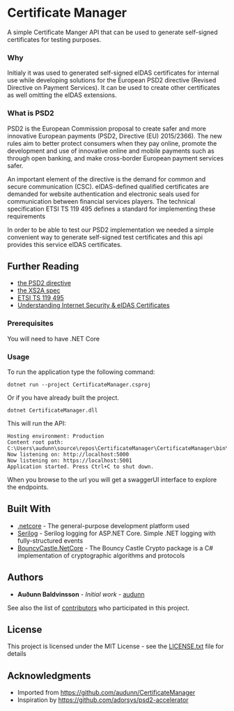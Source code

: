 # Certificate Manager

A simple Certificate Manger API that can be used to generate self-signed certificates for testing purposes.

### Why
Initialy it was used to generated self-signed eIDAS certificates for internal use while developing solutions for the European PSD2 directive (Revised Directive on Payment Services).
It can be used to create other certificates as well omitting the eIDAS extensions.

### What is PSD2
PSD2 is the European Commission proposal to create safer and more innovative European payments (PSD2, Directive (EU) 2015/2366). The new rules aim to better protect consumers when they pay online, promote the development and use of innovative online and mobile payments such as through open banking, and make cross-border European payment services safer.

An important element of the directive is the demand for common and secure communication (CSC). eIDAS-defined qualified certificates are demanded for website authentication and electronic seals used for communication between financial services players. The technical specification ETSI TS 119 495 defines a standard for implementing these requirements

In order to be able to test our PSD2 implementation we needed a simple convenient way to generate self-signed test certificates and this api provides this service eIDAS certificates. 


## Further Reading
- [the PSD2 directive](https://ec.europa.eu/info/law/payment-services-psd-2-directive-eu-2015-2366_en)
- [the XS2A spec](https://www.berlin-group.org/psd2-access-to-bank-accounts)
- [ETSI TS 119 495](https://www.etsi.org/deliver/etsi_ts/119400_119499/119495/01.01.02_60/ts_119495v010102p.pdf)
- [Understanding Internet Security & eIDAS Certificates ](https://www.openbankingeurope.eu/media/1177/preta-obe-mg-001-004-psd2-xs2a-understanding-internet-security-eidas-certificates-guide.pdf)

### Prerequisites

You will need to have .NET Core

### Usage
To run the application type the following command:
```
dotnet run --project CertificateManager.csproj
```
Or if you have already built the project.
```
dotnet CertificateManager.dll
```
This will run the API:
```
Hosting environment: Production
Content root path: C:\Users\audunn\source\repos\CertificateManager\CertificateManager\bin\Debug\netcoreapp2.2
Now listening on: http://localhost:5000
Now listening on: https://localhost:5001
Application started. Press Ctrl+C to shut down.
```
When you browse to the url you will get a swaggerUI interface to explore the endpoints.

## Built With

* [.netcore](https://dotnet.github.io/) - The general-purpose development platform used
* [Serilog](https://github.com/serilog/serilog-aspnetcore) - Serilog logging for ASP.NET Core. Simple .NET logging with fully-structured events
* [BouncyCastle.NetCore](https://github.com/chrishaly/bc-csharp) - The Bouncy Castle Crypto package is a C# implementation of cryptographic algorithms and protocols

## Authors

* **Auðunn Baldvinsson** - *Initial work* - [audunn](https://github.com/audunn)

See also the list of [contributors](https://github.com/audunn/CertificateManager/graphs/contributors) who participated in this project.

## License

This project is licensed under the MIT License - see the [LICENSE.txt](LICENSE.txt) file for details

## Acknowledgments
* Imported from https://github.com/audunn/CertificateManager
* Inspiration by https://github.com/adorsys/psd2-accelerator


